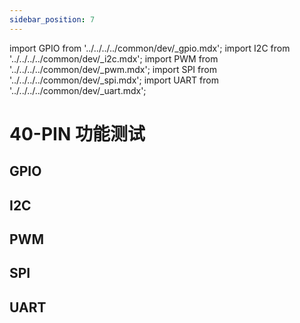 ```yaml
---
sidebar_position: 7
---
```


import GPIO from '../../../../common/dev/\_gpio.mdx';
import I2C from '../../../../common/dev/\_i2c.mdx';
import PWM from '../../../../common/dev/\_pwm.mdx';
import SPI from '../../../../common/dev/\_spi.mdx';
import UART from '../../../../common/dev/\_uart.mdx';

# 40-PIN 功能测试

## GPIO

<GPIO product_name="Radxa ROCK 2A" model="rock-2a" gpio_pin="3" chip="4" line="0" gpio_connection="/img/rock2a/led_connection.webp" />

## I2C

<I2C product_name="Radxa ROCK 2A" model="rock-2a" i2c_overlay_name="I2C0-M1" sda_pin="PIN_3" scl_pin="PIN_5" i2c_connection="/img/rock2a/rock-2a-i2c-connection.webp" />


## PWM

<PWM product_name="Radxa ROCK 2A" model="rock-2a" pwm_name="PWM0_M0" pwm_pin="PIN_32" chip="0" pwm_connection="/img/rock2a/pwm_connection.webp" />

## SPI

<SPI product_name="Radxa ROCK 2A" model="rock-2a" spi_overlay_name="Enable spidev on SPI0 over CS1" spidev="/dev/spidev0.0" spi_mosi="PIN_19" spi_miso="PIN_21" spi_connection="/img/rock2a/spi_connection.webp" />

## UART

<UART product_name="Radxa ROCK 2A" model="rock-2a" uart1_name="UART1-M0" uart_dev1="ttyS1" tx1_pin="PIN_7" rx1_pin="PIN_40" uart2_name="UART3-M0" uart_dev2="ttyS3" tx2_pin="PIN_18" rx2_pin="PIN_16" uart_connection="/img/rock2a/rock2a-uart-loop.webp" two_uart_connection="/img/rock2a/rock2a-two-uart-connection.webp" />
